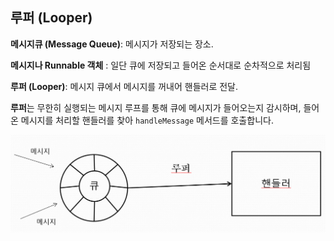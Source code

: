 ## 루퍼 (Looper)

**메시지큐 (Message Queue)**: 메시지가 저장되는 장소. 

**메시지나 Runnable 객체** : 일단 큐에 저장되고 들어온 순서대로 순차적으로 처리됨

**루퍼 (Looper)**: 메시지 큐에서 메시지를 꺼내어 핸들러로 전달. 

**루퍼**는 무한히 실행되는 메시지 루프를 통해 큐에 메시지가 들어오는지 감시하며, 들어온 메시지를 처리할 핸들러를 찾아 `handleMessage` 메서드를 호출합니다.

![루퍼 이미지](img/Looper1.png)
